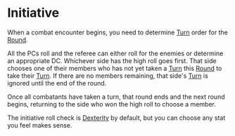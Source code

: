 # Initiative

When a combat encounter begins, you need to determine [Turn](Game%20Structure/Turn.md) order for the [Round](Game%20Structure/Round.md).

All the PCs roll and the referee can either roll for the enemies or determine an appropriate DC. Whichever side has the high roll goes first. That side chooses one of their members who has not yet taken a [Turn](Game%20Structure/Turn.md) this [Round](Game%20Structure/Round.md) to take their [Turn](Game%20Structure/Turn.md). If there are no members remaining, that side's [Turn](Game%20Structure/Turn.md) is ignored until the end of the round. 

Once all combatants have taken a turn, that round ends and the next round begins, returning to the side who won the high roll to choose a member.

The initiative roll check is [Dexterity](Player%20Character%20Components/Chosen%20Statistics/Dexterity.md) by default, but you can choose any stat you feel makes sense.
